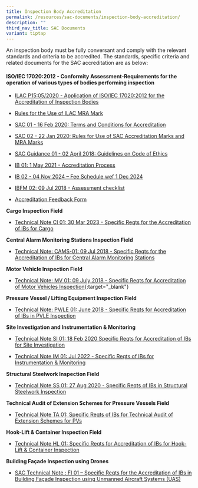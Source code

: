 ```yaml
---
title: Inspection Body Accreditation
permalink: /resources/sac-documents/inspection-body-accreditation/
description: ""
third_nav_title: SAC Documents
variant: tiptap
---
```

<p>An inspection body must be fully conversant and comply with the relevant
standards and criteria to be accredited. The standards, specific criteria
and related documents for the SAC accreditation are as below:</p>
<h4>ISO/IEC 17020:2012 - Conformity Assessment-Requirements for the operation of various types of bodies performing inspection</h4>
<ul>
<li>
<p><a href="/files/Documents/Inspection%20body%20accreditation/ILAC-P15-05-2020.pdf" rel="noopener noreferrer nofollow" target="_blank">ILAC P15:05/2020 - Application of ISO/IEC 17020:2012 for the Accreditation of Inspection Bodies</a>
</p>
</li>
<li>
<p><a href="/files/Documents/Inspection%20body%20accreditation/ILAC_R7_05_2015-Rules-for-the-Use-of-the-ILAC-MRA-Mark1.pdf" rel="noopener noreferrer nofollow" target="_blank">Rules for the Use of ILAC MRA Mark</a>
</p>
</li>
<li>
<p><a href="/files/Documents/Laboratory%20Accreditation/SAC-01-16Feb2020.pdf" rel="noopener noreferrer nofollow" target="_blank">SAC 01 - 16 Feb 2020: Terms and Conditions for Accreditation</a>
</p>
</li>
<li>
<p><a href="/files/Documents/Laboratory%20Accreditation/SAC-02-22-Jan-20.pdf" rel="noopener noreferrer nofollow" target="_blank">SAC 02 - 22 Jan 2020: Rules for Use of SAC Accreditation Marks and MRA Marks</a>
</p>
</li>
<li>
<p><a href="/files/Documents/SAC-Guidance-01-Guidelines-on-Code-of-Ethics-(02-April-2018).pdf" rel="noopener noreferrer nofollow" target="_blank">SAC Guidance 01 - 02 April 2018: Guidelines on Code of Ethics</a>
</p>
</li>
<li>
<p><a href="/files/Documents/Inspection%20body%20accreditation/IB-01-01-May-2021.pdf" rel="noopener noreferrer nofollow" target="_blank">IB 01: 1 May 2021 - Accreditation Process</a>
</p>
</li>
<li>
<p><a href="https://go.gov.sg/ib-fees-schedule-04nov2024" rel="noopener nofollow" target="_blank">IB 02 - 04 Nov 2024 – Fee Schedule wef 1 Dec 2024</a>
</p>
</li>
<li>
<p><a href="/files/Documents/Inspection%20body%20accreditation/IBFM-02-Assessment-Checklist-(09-July-2018).docx" rel="noopener noreferrer nofollow" target="_blank">IBFM 02: 09 Jul 2018 - Assessment checklist</a>
</p>
</li>
<li>
<p><a href="/files/Documents/SACFM10-AC-feedback-form-15-Jul-19.doc" rel="noopener noreferrer nofollow" target="_blank">Accreditation Feedback Form</a>
</p>
</li>
</ul>
<p><strong>Cargo Inspection Field</strong>
</p>
<ul data-tight="true" class="tight">
<li>
<p><a href="/files/Documents/Inspection%20body%20accreditation/ci_01-30mar2023.pdf" rel="noopener noreferrer nofollow" target="_blank">Technical Note CI 01: 30 Mar 2023 - Specific Reqts for the Accreditation of IBs for Cargo</a>
</p>
</li>
</ul>
<p><strong>Central Alarm Monitoring Stations Inspection Field</strong>
</p>
<ul data-tight="true" class="tight">
<li>
<p><a href="/files/Documents/Inspection%20body%20accreditation/CAMS-01-(09-July-2018).pdf" rel="noopener noreferrer nofollow" target="_blank">Technical Note: CAMS-01: 09 Jul 2018 - Specific Reqts for the Accreditation of IBs for Central Alarm Monitoring Stations</a>
</p>
</li>
</ul>
<p><strong>Motor Vehicle Inspection Field</strong>
</p>
<ul data-tight="true" class="tight">
<li>
<p><a href="/files/Documents/Inspection%20body%20accreditation/MV-01-(09-July-2018).pdf" rel="noopener noreferrer nofollow" target="_blank">Technical Note: MV 01: 09 July 2018 - Specific Reqts for Accreditation of Motor Vehicles Inspection</a>{:target="_blank"}</p>
</li>
</ul>
<p><strong>Pressure Vessel / Lifting Equipment Inspection Field</strong>
</p>
<ul data-tight="true" class="tight">
<li>
<p><a href="/files/Documents/Inspection%20body%20accreditation/Technical-Note-PVLE-01-(05-June-2018).pdf" rel="noopener noreferrer nofollow" target="_blank">Technical Note: PV/LE 01: June 2018 - Specific Reqts for Accreditation of IBs in PVLE Inspection</a>
</p>
</li>
</ul>
<p><strong>Site Investigation and Instrumentation &amp; Monitoring</strong>
</p>
<ul>
<li>
<p><a href="/files/Documents/Inspection%20body%20accreditation/SI-01-18-Feb-2020.pdf" rel="noopener noreferrer nofollow" target="_blank">Technical Note SI 01: 18 Feb 2020 Specific Reqts for Accreditation of IBs for Site Investigation</a>
</p>
</li>
<li>
<p><a href="/files/Documents/Inspection%20body%20accreditation/TechNote-IM01-2022.pdf" rel="noopener noreferrer nofollow" target="_blank">Technical Note IM 01: Jul 2022 - Specific Reqts of IBs for Instrumentation &amp; Monitoring</a>
</p>
</li>
</ul>
<p><strong>Structural Steelwork Inspection Field</strong>
</p>
<ul data-tight="true" class="tight">
<li>
<p><a href="/files/Documents/Inspection%20body%20accreditation/SS-01-27-Aug2020.pdf" rel="noopener noreferrer nofollow" target="_blank">Technical Note SS 01: 27 Aug 2020 - Specific Reqts of IBs in Structural Steelwork Inspection</a>
</p>
</li>
</ul>
<p><strong>Technical Audit of Extension Schemes for Pressure Vessels Field</strong>
</p>
<ul data-tight="true" class="tight">
<li>
<p><a href="/files/Documents/Inspection%20body%20accreditation/TA01-(09-July-2018).pdf" rel="noopener noreferrer nofollow" target="_blank">Technical Note TA 01: Specific Reqts of IBs for Technical Audit of Extension Schemes for PVs</a>
</p>
</li>
</ul>
<p><strong>Hook-Lift &amp; Container Inspection Field</strong>
</p>
<ul data-tight="true" class="tight">
<li>
<p><a href="/files/Documents/Inspection%20body%20accreditation/HL-01-27112019-Revised.pdf" rel="noopener noreferrer nofollow" target="_blank">Technical Note HL 01: Specific Reqts for Accreditation of IBs for Hook-Lift &amp; Container Inspection</a>
</p>
</li>
</ul>
<p><strong>Building Façade Inspection using Drones</strong>
</p>
<ul data-tight="true" class="tight">
<li>
<p><a href="/files/Documents/fi-01-final-edition-with-sac-mark.pdf" rel="noopener noreferrer nofollow" target="_blank">SAC Technical Note : FI 01 – Specific Reqts for the Accreditation of IBs in Building Façade Inspection using Unmanned Aircraft Systems (UAS)</a>
</p>
</li>
</ul>
<p></p>